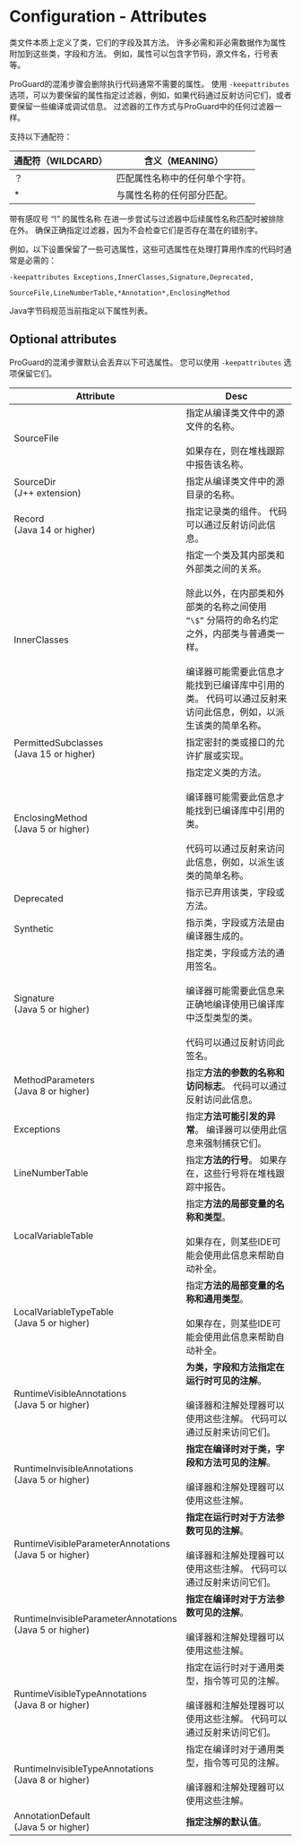 # Configuration - Attributes

类文件本质上定义了类，它们的字段及其方法。 许多必需和非必需数据作为属性附加到这些类，字段和方法。 例如，属性可以包含字节码，源文件名，行号表等。

ProGuard的混淆步骤会删除执行代码通常不需要的属性。 使用 `-keepattributes` 选项，可以为要保留的属性指定过滤器，例如，如果代码通过反射访问它们，或者要保留一些编译或调试信息。 过滤器的工作方式与ProGuard中的任何过滤器一样。

支持以下通配符：

通配符（WILDCARD） |	含义（MEANING）
---|---
？ | 匹配属性名称中的任何单个字符。
\* | 与属性名称的任何部分匹配。

带有感叹号 “!” 的属性名称 在进一步尝试与过滤器中后续属性名称匹配时被排除在外。 确保正确指定过滤器，因为不会检查它们是否存在潜在的错别字。

例如，以下设置保留了一些可选属性，这些可选属性在处理打算用作库的代码时通常是必需的：

```
-keepattributes Exceptions,InnerClasses,Signature,Deprecated,
                SourceFile,LineNumberTable,*Annotation*,EnclosingMethod
```

Java字节码规范当前指定以下属性列表。

## Optional attributes

ProGuard的混淆步骤默认会丢弃以下可选属性。 您可以使用 `-keepattributes` 选项保留它们。

Attribute | Desc
---|---
SourceFile | 指定从编译类文件中的源文件的名称。<br/><br/>如果存在，则在堆栈跟踪中报告该名称。
SourceDir<br/>(J++ extension) | 指定从编译类文件中的源目录的名称。
Record<br/>(Java 14 or higher) | 指定记录类的组件。 代码可以通过反射访问此信息。
InnerClasses | 指定一个类及其内部类和外部类之间的关系。<br/><br/>除此以外，在内部类和外部类的名称之间使用 `“\$”` 分隔符的命名约定之外，内部类与普通类一样。<br/><br/>编译器可能需要此信息才能找到已编译库中引用的类。 代码可以通过反射来访问此信息，例如，以派生该类的简单名称。
PermittedSubclasses<br/>(Java 15 or higher) | 指定密封的类或接口的允许扩展或实现。
EnclosingMethod<br/>(Java 5 or higher) | 指定定义类的方法。 <br/><br/>编译器可能需要此信息才能找到已编译库中引用的类。 <br/><br/>代码可以通过反射来访问此信息，例如，以派生该类的简单名称。
Deprecated | 指示已弃用该类，字段或方法。
Synthetic | 指示类，字段或方法是由编译器生成的。
Signature<br/>(Java 5 or higher) | 指定类，字段或方法的通用签名。 <br/><br/>编译器可能需要此信息来正确地编译使用已编译库中泛型类型的类。 <br/><br/>代码可以通过反射访问此签名。
MethodParameters<br/>(Java 8 or higher) | 指定**方法的参数的名称和访问标志**。 代码可以通过反射访问此信息。
Exceptions | 指定**方法可能引发的异常**。 编译器可以使用此信息来强制捕获它们。
LineNumberTable | 指定**方法的行号**。 如果存在，这些行号将在堆栈跟踪中报告。
LocalVariableTable | 指定**方法的局部变量的名称和类型**。 <br/><br/>如果存在，则某些IDE可能会使用此信息来帮助自动补全。
LocalVariableTypeTable<br/>(Java 5 or higher) | 指定**方法的局部变量的名称和通用类型**。 <br/><br/>如果存在，则某些IDE可能会使用此信息来帮助自动补全。
RuntimeVisibleAnnotations<br/>(Java 5 or higher) | **为类，字段和方法指定在运行时可见的注解**。 <br/><br/>编译器和注解处理器可以使用这些注解。 代码可以通过反射来访问它们。
RuntimeInvisibleAnnotations<br/>(Java 5 or higher) | **指定在编译时对于类，字段和方法可见的注解**。 <br/><br/>编译器和注解处理器可以使用这些注解。
RuntimeVisibleParameterAnnotations<br/>(Java 5 or higher) | **指定在运行时对于方法参数可见的注解**。 <br/><br/>编译器和注解处理器可以使用这些注解。 代码可以通过反射来访问它们。
RuntimeInvisibleParameterAnnotations<br/>(Java 5 or higher) | **指定在编译时对于方法参数可见的注解**。 <br/><br/>编译器和注解处理器可以使用这些注解。
RuntimeVisibleTypeAnnotations<br/>(Java 8 or higher) | 指定在运行时对于通用类型，指令等可见的注解。<br/><br/>编译器和注解处理器可以使用这些注解。 代码可以通过反射来访问它们。
RuntimeInvisibleTypeAnnotations<br/>(Java 8 or higher) | 指定在编译时对于通用类型，指令等可见的注解。<br/><br/>编译器和注解处理器可以使用这些注解。
AnnotationDefault<br/>(Java 5 or higher) | **指定注解的默认值**。
